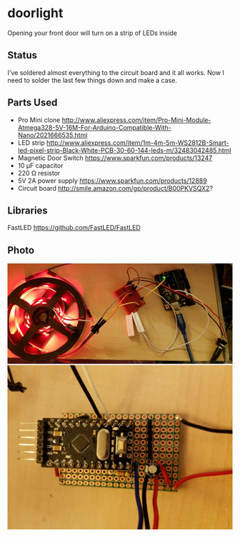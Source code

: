 # doorlight
Opening your front door will turn on a strip of LEDs inside

## Status
I've soldered almost everything to the circuit board and it all works. Now I need to solder the last few things down and make a case.

## Parts Used
- Pro Mini clone http://www.aliexpress.com/item/Pro-Mini-Module-Atmega328-5V-16M-For-Arduino-Compatible-With-Nano/2021666535.html
- LED strip http://www.aliexpress.com/item/1m-4m-5m-WS2812B-Smart-led-pixel-strip-Black-White-PCB-30-60-144-leds-m/32483042485.html
- Magnetic Door Switch https://www.sparkfun.com/products/13247
- 10 μF capacitor
- 220 Ω resistor
- 5V 2A power supply https://www.sparkfun.com/products/12889
- Circuit board http://smile.amazon.com/gp/product/B00PKVSQX2?

## Libraries
FastLED https://github.com/FastLED/FastLED

## Photo
![alt tag](https://github.com/lizcorson/doorlight/blob/master/photos/mar16.jpg)
![alt tag](https://github.com/lizcorson/doorlight/blob/master/photos/mar19.jpg)